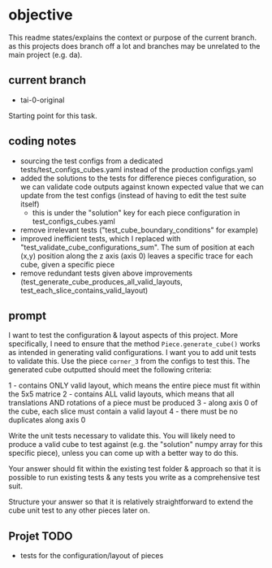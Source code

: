 # objective

This readme states/explains the context or purpose of the current branch. as this projects does branch off a lot and branches may be unrelated to the main project (e.g. da).

## current branch
- tai-0-original

Starting point for this task.


## coding notes
- sourcing the test configs from a dedicated tests/test_configs_cubes.yaml instead of the production configs.yaml
- added the solutions to the tests for difference pieces configuration, so we can validate code outputs against known expected value that we can update from the test configs (instead of having to edit the test suite itself)
  - this is under the "solution" key for each piece configuration in test_configs_cubes.yaml
- remove irrelevant tests ("test_cube_boundary_conditions" for example)
- improved inefficient tests, which I replaced with "test_validate_cube_configurations_sum". The sum of position at each (x,y) position along the z axis (axis 0) leaves a specific trace for each cube, given a specific piece
- remove redundant tests given above improvements (test_generate_cube_produces_all_valid_layouts, test_each_slice_contains_valid_layout)

## prompt
I want to test the configuration & layout aspects of this project. More specifically, I need to ensure that the method `Piece.generate_cube()` works as intended in generating valid configurations. I want you to add unit tests to validate this. Use the piece `corner_3` from the configs to test this. The generated cube outputted should meet the following criteria:

1 - contains ONLY valid layout, which means the entire piece must fit within the 5x5 matrice
2 - contains ALL valid layouts, which means that all translations AND rotations of a piece must be produced
3 - along axis 0 of the cube, each slice must contain a valid layout
4 - there must be no duplicates along axis 0

Write the unit tests necessary to validate this. You will likely need to produce a valid cube to test against (e.g. the "solution" numpy array for this specific piece), unless you can come up with a better way to do this.

Your answer should fit within the existing test folder & approach so that it is possible to run existing tests & any tests you write as a comprehensive test suit.

Structure your answer so that it is relatively straightforward to extend the cube unit test to any other pieces later on.


## Projet TODO
- tests for the configuration/layout of pieces
